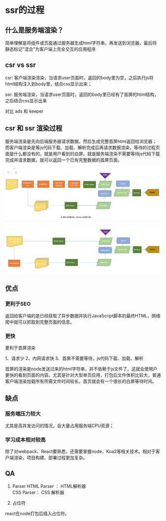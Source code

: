 # ssr的过程


## 什么是服务端渲染？

简单理解是将组件或页面通过服务器生成html字符串，再发送到浏览器，最后将静态标记"混合"为客户端上完全交互的应用程序

## csr vs  ssr
csr: 客户端渲染渲染，当请求user页面时，返回的body里为空，之后执行js将html结构注入到body里，结合css显示出来；


ssr: 服务端渲染，当请求user页面时，返回的body里已经有了首屏的html结构，之后结合css显示出来

对比 ads 和 keeper


## csr 和 ssr 渲染过程

服务端渲染是先向后端服务器请求数据，然后生成完整首屏html返回给浏览器；而客户端渲染是等js代码下载、加载、解析完成后再请求数据渲染，等待的过程页面是什么都没有的，就是用户看到的白屏。就是服务端渲染不需要等待js代码下载完成并请求数据，就可以返回一个已有完整数据的首屏页面。


![csr](/img/csr.png)


![ssr](/img/ssr.png)


## 优点


### 更利于SEO

返回给客户端的是已经获取了异步数据并执行JavaScript脚本的最终HTML，网络爬中就可以抓取到完整页面的信息。

### 更快

更利于首屏渲染

1、请求少
2、内网请求快
3、首屏不需要等待，js代码下载、加载、解析

首屏的渲染是node发送过来的html字符串，并不依赖于js文件了，这就会使用户更快的看到页面的内容。尤其是针对大型单页应用，打包后文件体积比较大，普通客户端渲染加载所有所需文件时间较长，首页就会有一个很长的白屏等待时间。


## 缺点

### 服务端压力较大

尤其是高并发访问的情况，会大量占用服务端CPU资源；

### 学习成本相对较高

除了对webpack、React要熟悉，还需要掌握node、Koa2等相关技术。相对于客户端渲染，项目构建、部署过程更加复杂。


## QA
1. Parser
HTML Parser ： HTML解析器  
CSS Parser： CSS 解析器  

2. 占位符

react在node打包后插入占位符。
